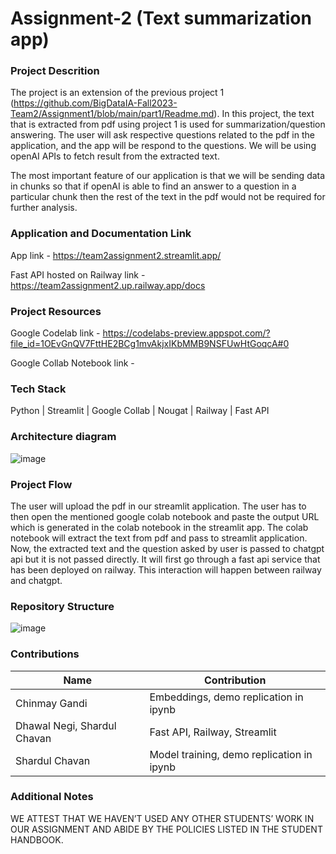 # Assignment-2 (Text summarization app)

### Project Descrition 

The project is an extension of the previous project 1 (https://github.com/BigDataIA-Fall2023-Team2/Assignment1/blob/main/part1/Readme.md). In this project, the text that is extracted from pdf using project 1 is used for summarization/question answering. The user will ask respective questions related to the pdf in the application, and the app will be respond to the questions. We will be using openAI APIs to fetch result from the extracted text. 

The most important feature of our application is that we will be sending data in chunks so that if openAI is able to find an answer to a question in a particular chunk then the rest of the text in the pdf would not be required for further analysis. 

### Application and Documentation Link

App link - https://team2assignment2.streamlit.app/

Fast API hosted on Railway link - https://team2assignment2.up.railway.app/docs

### Project Resources

Google Codelab link - https://codelabs-preview.appspot.com/?file_id=1OEvGnQV7FttHE2BCg1mvAkjxIKbMMB9NSFUwHtGoqcA#0

Google Collab Notebook link - 

### Tech Stack
Python | Streamlit | Google Collab | Nougat | Railway | Fast API

### Architecture diagram ###
![image](https://github.com/BigDataIA-Fall2023-Team2/Assignment2/assets/131703516/13123366-c64b-46d5-8d31-08ce74fa3dca)


### Project Flow
The user will upload the pdf in our streamlit application. The user has to then open the mentioned google colab notebook and paste the output URL which is generated in the colab notebook in the streamlit app. The colab notebook will extract the text from pdf and pass to streamlit application. Now, the extracted text and the question asked by user is passed to chatgpt api but it is not passed directly. It will first go through a fast api service that has been deployed on railway. This interaction will happen between railway and chatgpt.

### Repository Structure

![image](https://github.com/BigDataIA-Fall2023-Team2/Assignment2/assets/131703516/c73c2c95-4355-47c0-befe-1e3e91313fc9)

### Contributions

| Name                            | Contribution                              |  
| ------------------------------- | ------------------------------------------|
| Chinmay Gandi                   | Embeddings, demo replication in ipynb     |
| Dhawal Negi, Shardul Chavan     | Fast API, Railway, Streamlit              |
| Shardul Chavan                  | Model training, demo replication in ipynb | 


### Additional Notes
WE ATTEST THAT WE HAVEN’T USED ANY OTHER STUDENTS’ WORK IN OUR ASSIGNMENT AND ABIDE BY THE POLICIES LISTED IN THE STUDENT HANDBOOK. 
